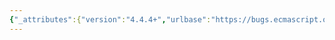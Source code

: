 ```yaml
---
{"_attributes":{"version":"4.4.4+","urlbase":"https://bugs.ecmascript.org/","maintainer":"dherman@mozilla.com"},"bug":{"bug_id":3943,"creation_ts":"2015-02-14 19:21:00 -0800","short_desc":"8.5: \"ModuleEvaluationJob\"","delta_ts":"2015-02-19 19:11:03 -0800","product":"Draft for 6th Edition","component":"editorial issue","version":"Rev 33: February 12, 2015 Draft","rep_platform":"All","op_sys":"All","bug_status":"RESOLVED","resolution":"FIXED","priority":"Normal","bug_severity":"normal","everconfirmed":true,"reporter":{"uid":"jmdyck","name":"Michael Dyck"},"assigned_to":{"uid":"allen","name":"Allen Wirfs-Brock"},"long_desc":[{"commentid":12722,"comment_count":0,"who":{"uid":"jmdyck","name":"Michael Dyck"},"bug_when":"2015-02-14 19:21:10 -0800","thetext":"In 8.5 \"Initialization()\",\nstep 8.b.i says:\n    Perform EnqueueJob(\"ScriptJobs\", ModuleEvaluationJob, « sourceText »).\n\nFor \"ModuleEvaluationJob\", prepend \"TopLevel\", presumably."},{"commentid":12733,"comment_count":1,"who":{"uid":"allen","name":"Allen Wirfs-Brock"},"bug_when":"2015-02-15 10:23:38 -0800","thetext":"fixed in rev34 editor's draft"},{"commentid":13102,"comment_count":2,"who":{"uid":"allen","name":"Allen Wirfs-Brock"},"bug_when":"2015-02-19 19:11:03 -0800","thetext":"fixed in rev34"}]}}
---
```


